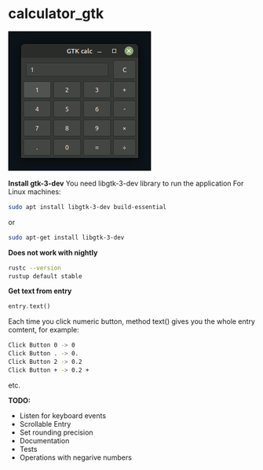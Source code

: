 # calculator_gtk

![calculator_gtk](https://github.com/antonovmike/calculator_gtk/blob/main/calculator_gtk.gif)

**Install gtk-3-dev**
You need  libgtk-3-dev library to run the application
For Linux machines:
```bash
sudo apt install libgtk-3-dev build-essential
```
or
```bash
sudo apt-get install libgtk-3-dev
```

**Does not work with nightly**
```bash
rustc --version
rustup default stable
```

**Get text from entry**
```rust
entry.text()
```
Each time you click numeric button, method text() gives you the whole entry comtent, for example:
```bash
Click Button 0 -> 0
Click Button . -> 0.
Click Button 2 -> 0.2
Click Button + -> 0.2 +
```
etc.

**TODO:**

- Listen for keyboard events
- Scrollable Entry
- Set rounding precision
- Documentation
- Tests
- Operations with negarive numbers